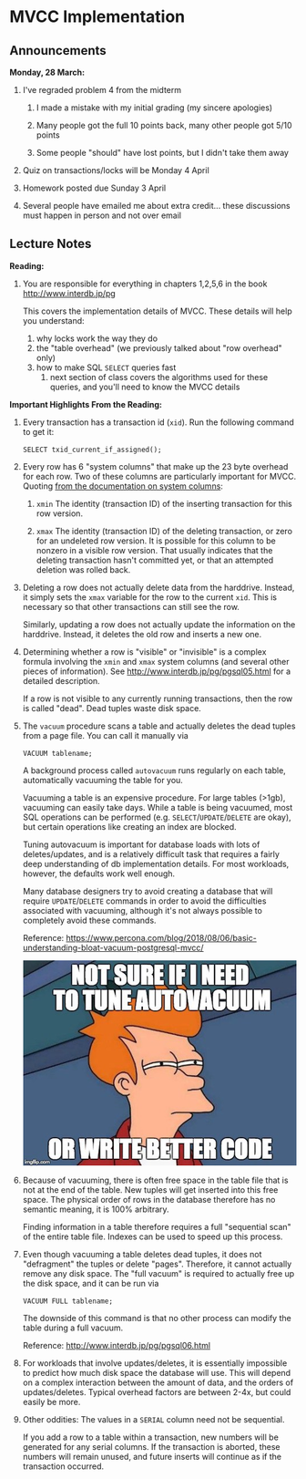 # MVCC Implementation

## Announcements

**Monday, 28 March:**

1. I've regraded problem 4 from the midterm

    1. I made a mistake with my initial grading (my sincere apologies)

    1. Many people got the full 10 points back, many other people got 5/10 points

    1. Some people "should" have lost points, but I didn't take them away

1. Quiz on transactions/locks will be Monday 4 April

1. Homework posted due Sunday 3 April

1. Several people have emailed me about extra credit... these discussions must happen in person and not over email

## Lecture Notes

**Reading:**

1. You are responsible for everything in chapters 1,2,5,6 in the book <http://www.interdb.jp/pg>

    This covers the implementation details of MVCC.
    These details will help you understand:
    
    1. why locks work the way they do
    1. the "table overhead" (we previously talked about "row overhead" only)
    1. how to make SQL `SELECT` queries fast
        1. next section of class covers the algorithms used for these queries,
            and you'll need to know the MVCC details

**Important Highlights From the Reading:**

1. Every transaction has a transaction id (`xid`).
   Run the following command to get it:
   ```
   SELECT txid_current_if_assigned();
   ```

1. Every row has 6 "system columns" that make up the 23 byte overhead for each row.
   Two of these columns are particularly important for MVCC.
   Quoting [from the documentation on system columns](https://www.postgresql.org/docs/13/ddl-system-columns.html):

   1. `xmin`
      The identity (transaction ID) of the inserting transaction for this row version.

   1. `xmax`
      The identity (transaction ID) of the deleting transaction, or zero for an undeleted row version.
      It is possible for this column to be nonzero in a visible row version.
      That usually indicates that the deleting transaction hasn't committed yet, or that an attempted deletion was rolled back.

1. Deleting a row does not actually delete data from the harddrive.
   Instead, it simply sets the `xmax` variable for the row to the current `xid`.
   This is necessary so that other transactions can still see the row.

   Similarly, updating a row does not actually update the information on the harddrive.
   Instead, it deletes the old row and inserts a new one.

1. Determining whether a row is "visible" or "invisible" is a complex formula involving the `xmin` and `xmax` system columns (and several other pieces of information).
   See http://www.interdb.jp/pg/pgsql05.html for a detailed description.

   If a row is not visible to any currently running transactions,
   then the row is called "dead".
   Dead tuples waste disk space.

1. The `vacuum` procedure scans a table and actually deletes the dead tuples from a page file.
   You can call it manually via
   ```
   VACUUM tablename;
   ```
   A background process called `autovacuum` runs regularly on each table, automatically vacuuming the table for you. 

   Vacuuming a table is an expensive procedure.
   For large tables (>1gb),
   vacuuming can easily take days.
   While a table is being vacuumed,
   most SQL operations can be performed (e.g. `SELECT`/`UPDATE`/`DELETE` are okay),
   but certain operations like creating an index are blocked.

   Tuning autovacuum is important for database loads with lots of deletes/updates,
   and is a relatively difficult task that requires a fairly deep understanding of db implementation details.
   For most workloads, however, the defaults work well enough.

   Many database designers try to avoid creating a database that will require `UPDATE`/`DELETE` commands in order to avoid the difficulties associated with vacuuming,
   although it's not always possible to completely avoid these commands.

   Reference: https://www.percona.com/blog/2018/08/06/basic-understanding-bloat-vacuum-postgresql-mvcc/

   <img src=autovacuum.jpeg />

1. Because of vacuuming,
   there is often free space in the table file that is not at the end of the table.
   New tuples will get inserted into this free space.
   The physical order of rows in the database therefore has no semantic meaning,
   it is 100% arbitrary.

   Finding information in a table therefore requires a full "sequential scan" of the entire table file.
   Indexes can be used to speed up this process.


1. Even though vacuuming a table deletes dead tuples,
   it does not "defragment" the tuples or delete "pages".
   Therefore, it cannot actually remove any disk space.
   The "full vacuum" is required to actually free up the disk space,
   and it can be run via
   ```
   VACUUM FULL tablename;
   ```
   The downside of this command is that no other process can modify the table during a full vacuum.

   Reference: http://www.interdb.jp/pg/pgsql06.html

1. For workloads that involve updates/deletes,
   it is essentially impossible to predict how much disk space the database will use.
   This will depend on a complex interaction between the amount of data, and the orders of updates/deletes.
   Typical overhead factors are between 2-4x,
   but could easily be more.

1. Other oddities:
   The values in a `SERIAL` column need not be sequential.

   If you add a row to a table within a transaction,
   new numbers will be generated for any serial columns.
   If the transaction is aborted,
   these numbers will remain unused,
   and future inserts will continue as if the transaction occurred.

